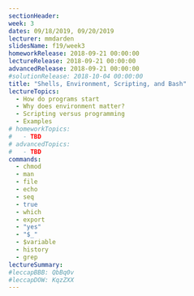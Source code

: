 ```yaml
---
sectionHeader:
week: 3
dates: 09/18/2019, 09/20/2019
lecturer: mmdarden
slidesName: f19/week3
homeworkRelease: 2018-09-21 00:00:00
lectureRelease: 2018-09-21 00:00:00
advancedRelease: 2018-09-21 00:00:00
#solutionRelease: 2018-10-04 00:00:00
title: "Shells, Environment, Scripting, and Bash"
lectureTopics:
  - How do programs start
  - Why does environment matter?
  - Scripting versus programming
  - Examples
# homeworkTopics:
#   - TBD
# advancedTopics:
#   - TBD
commands:
  - chmod
  - man
  - file
  - echo
  - seq
  - true
  - which
  - export
  - "yes"
  - "$_"
  - $variable
  - history
  - grep
lectureSummary:
#leccapBBB: QbBq0v
#leccapDOW: KqzZXX
---
```

